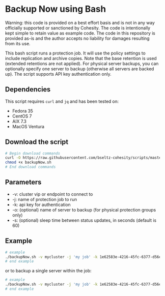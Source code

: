 # Backup Now using Bash

Warning: this code is provided on a best effort basis and is not in any way officially supported or sanctioned by Cohesity. The code is intentionally kept simple to retain value as example code. The code in this repository is provided as-is and the author accepts no liability for damages resulting from its use.

This bash script runs a protection job. It will use the policy settings to include replication and archive copies. Note that the base retention is used (extended retentions are not applied). For physical server backups, you can optionally specify one server to backup (otherwise all servers are backed up). The script supports API key authentication only.

## Dependencies

This script requires `curl` and `jq` and has been tested on:

* Fedora 35
* CentOS 7
* AIX 7.3
* MacOS Ventura

## Download the script

```bash
# Begin download commands
curl -O https://raw.githubusercontent.com/bseltz-cohesity/scripts/master/bash/backupNow-advanced/backupNow.sh
chmod +x backupNow.sh
# End download commands
```

## Parameters

* -v: cluster vip or endpoint to connect to
* -j: name of protection job to run
* -k: api key for authentication
* -o: (optional) name of server to backup (for physical protection groups only)
* -s: (optional) sleep time between status updates, in seconds (default is 60)

## Example

```bash
# example
./backupNow.sh -v mycluster -j 'my job' -k 1e62583e-4216-45fc-6377-d56e2c5c3776
# end example
```

or to backup a single server within the job:

```bash
# example
./backupNow.sh -v mycluster -j 'my job' -k 1e62583e-4216-45fc-6377-d56e2c5c3776 -o server1.mydomain.net
# end example
```
